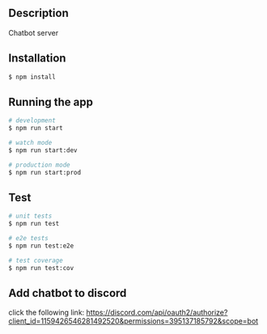 ## Description

Chatbot server

## Installation

```bash
$ npm install
```

## Running the app

```bash
# development
$ npm run start

# watch mode
$ npm run start:dev

# production mode
$ npm run start:prod
```

## Test

```bash
# unit tests
$ npm run test

# e2e tests
$ npm run test:e2e

# test coverage
$ npm run test:cov
```

## Add chatbot to discord

click the following link: <https://discord.com/api/oauth2/authorize?client_id=1159426546281492520&permissions=395137185792&scope=bot>
